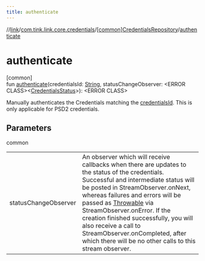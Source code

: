 ```yaml
---
title: authenticate
---
```

//[link](../../../index.html)/[com.tink.link.core.credentials](../index.html)/[[common]CredentialsRepository](index.html)/[authenticate](authenticate.html)



# authenticate



[common]\
fun [authenticate](authenticate.html)(credentialsId: [String](https://kotlinlang.org/api/latest/jvm/stdlib/kotlin/-string/index.html), statusChangeObserver: &lt;ERROR CLASS&gt;&lt;[CredentialsStatus](../[common]-credentials-status/index.html)&gt;): &lt;ERROR CLASS&gt;



Manually authenticates the Credentials matching the [credentialsId](authenticate.html). This is only applicable for PSD2 credentials.



## Parameters


common

| | |
|---|---|
| statusChangeObserver | An observer which will receive callbacks when there are updates to the status of the credentials. Successful and intermediate status will be posted in StreamObserver.onNext, whereas failures and errors will be passed as [Throwable](https://kotlinlang.org/api/latest/jvm/stdlib/kotlin/-throwable/index.html) via StreamObserver.onError. If the creation finished successfully, you will also receive a call to StreamObserver.onCompleted, after which there will be no other calls to this stream observer. |




